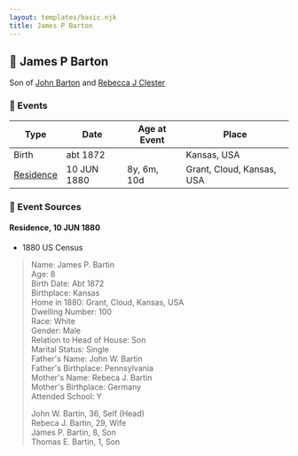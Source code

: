 ```yaml
---
layout: templates/basic.njk
title: James P Barton
---
```

## 🔵 James P Barton

Son of [John Barton](/people/5/56328061) and [Rebecca J Clester](/people/8/81769008)

### 📆 Events

Type | Date | Age at Event | Place
------ | ------ | ------ | ------
Birth | abt 1872 |  | Kansas, USA
[Residence](#event-event-0) | 10 JUN 1880 | 8y, 6m, 10d | Grant, Cloud, Kansas, USA

### 📰 Event Sources

#### <a id="event-event-0"></a> Residence, 10 JUN 1880
* 1880 US Census
>   
  > Name: James P. Bartin  
  > Age: 8  
  > Birth Date: Abt 1872  
  > Birthplace: Kansas  
  > Home in 1880: Grant, Cloud, Kansas, USA  
  > Dwelling Number: 100  
  > Race: White  
  > Gender: Male  
  > Relation to Head of House: Son  
  > Marital Status: Single  
  > Father's Name: John W. Bartin  
  > Father's Birthplace: Pennsylvania  
  > Mother's Name: Rebeca J. Bartin  
  > Mother's Birthplace: Germany  
  > Attended School: Y  
  >   
  > John W. Bartin, 36, Self (Head)  
  > Rebeca J. Bartin, 29, Wife  
  > James P. Bartin, 8, Son  
  > Thomas E. Bartin, 1, Son

